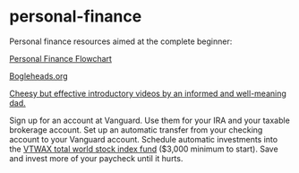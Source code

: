 # personal-finance
Personal finance resources aimed at the complete beginner:

[Personal Finance Flowchart](https://i.imgur.com/lSoUQr2.png)

[Bogleheads.org](https://www.bogleheads.org/wiki/Getting_started)

[Cheesy but effective introductory videos by an informed and well-meaning dad.](https://www.bogleheads.org/wiki/Video:Bogleheads%C2%AE_investment_philosophy)

Sign up for an account at Vanguard. Use them for your IRA and your taxable brokerage account. Set up an automatic transfer from your checking account to your Vanguard account. Schedule automatic investments into the [VTWAX total world stock index fund](https://investor.vanguard.com/investment-products/mutual-funds/profile/vtwax) ($3,000 minimum to start). Save and invest more of your paycheck until it hurts.

